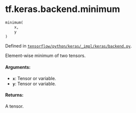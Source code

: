 <div itemscope itemtype="http://developers.google.com/ReferenceObject">
<meta itemprop="name" content="tf.keras.backend.minimum" />
</div>

# tf.keras.backend.minimum

``` python
minimum(
    x,
    y
)
```



Defined in [`tensorflow/python/keras/_impl/keras/backend.py`](https://www.tensorflow.org/code/tensorflow/python/keras/_impl/keras/backend.py).

Element-wise minimum of two tensors.

#### Arguments:

* <b>`x`</b>: Tensor or variable.
* <b>`y`</b>: Tensor or variable.


#### Returns:

A tensor.